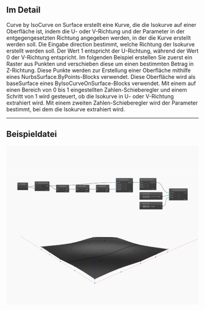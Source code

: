 ## Im Detail
Curve by IsoCurve on Surface erstellt eine Kurve, die die Isokurve auf einer Oberfläche ist, indem die U- oder V-Richtung und der Parameter in der entgegengesetzten Richtung angegeben werden, in der die Kurve erstellt werden soll. Die Eingabe direction bestimmt, welche Richtung der Isokurve erstellt werden soll. Der Wert 1 entspricht der U-Richtung, während der Wert 0 der V-Richtung entspricht. Im folgenden Beispiel erstellen Sie zuerst ein Raster aus Punkten und verschieben diese um einen bestimmten Betrag in Z-Richtung. Diese Punkte werden zur Erstellung einer Oberfläche mithilfe eines NurbsSurface.ByPoints-Blocks verwendet. Diese Oberfläche wird als baseSurface eines ByIsoCurveOnSurface-Blocks verwendet. Mit einem auf einen Bereich von 0 bis 1 eingestellten Zahlen-Schieberegler und einem Schritt von 1 wird gesteuert, ob die Isokurve in U- oder V-Richtung extrahiert wird. Mit einem zweiten Zahlen-Schieberegler wird der Parameter bestimmt, bei dem die Isokurve extrahiert wird.
___
## Beispieldatei

![ByIsoCurveOnSurface](./Autodesk.DesignScript.Geometry.Curve.ByIsoCurveOnSurface_img.jpg)

